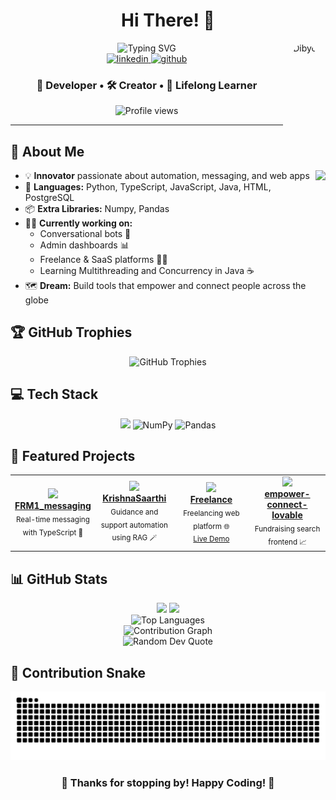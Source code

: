 <!-- Profile README for Dibyo10 -->
<!-- Last Updated: 2025-06-18 09:08:06 -->

<div align="center">
  <h1>Hi There! 👋</h1>
  <img align="right" height="200" style="border-radius:50%;" src="https://avatars.githubusercontent.com/u/178864340?v=4" alt="Dibyo10"/>
</div>

<div align="center">
  <img src="https://readme-typing-svg.herokuapp.com/?font=Fira+Code&weight=600&size=30&pause=1000&color=5271FF&center=true&vCenter=true&width=435&lines=Hi+There!+👋;I'm+Dibyo+Chakraborty!;Full+Stack+Developer;Building+Amazing+Things" alt="Typing SVG" />
</div>

<div align="center">
  <a href="https://www.linkedin.com/in/dibyo-chakraborty-2a7309317/" target="_blank">
    <img src="https://img.shields.io/badge/LinkedIn-0077B5?style=for-the-badge&logo=linkedin&logoColor=white" alt="linkedin"/>
  </a>
  <a href="https://github.com/Dibyo10" target="_blank">
    <img src="https://img.shields.io/badge/GitHub-100000?style=for-the-badge&logo=github&logoColor=white" alt="github"/>
  </a>
</div>

<h3 align="center">🚀 Developer • 🛠️ Creator • 🌱 Lifelong Learner</h3>

<div align="center">
  <img src="https://komarev.com/ghpvc/?username=Dibyo10&label=Profile%20views&color=5271ff&style=for-the-badge" alt="Profile views"/>
</div>

---

## 💫 About Me

<img align="right" height="150" src="https://user-images.githubusercontent.com/74038190/229223263-cf2e4b07-2615-4f87-9c38-e37600f8381a.gif"/>

- 💡 **Innovator** passionate about automation, messaging, and web apps
- 🧠 **Languages:** Python, TypeScript, JavaScript, Java, HTML, PostgreSQL
- 📦 **Extra Libraries:** Numpy, Pandas
- 👨‍💻 **Currently working on:**  
  - Conversational bots 🤖  
  - Admin dashboards 📊  
  - Freelance & SaaS platforms 🧑‍💼  
  - Learning Multithreading and Concurrency in Java ☕  
- 🗺️ **Dream:** Build tools that empower and connect people across the globe

## 🏆 GitHub Trophies
<div align="center">
  <img src="https://github-profile-trophy.vercel.app/?username=Dibyo10&theme=nord&column=7&margin-w=15&margin-h=15&no-frame=true" alt="GitHub Trophies"/>
</div>

## 💻 Tech Stack
<div align="center">
  <img src="https://skillicons.dev/icons?i=python,typescript,javascript,java,react,html,css,vercel,github,aws,postgres" />
  <img src="https://cdn.jsdelivr.net/gh/devicons/devicon/icons/numpy/numpy-original.svg" width="32" height="32" alt="NumPy"/>
  <img src="https://cdn.jsdelivr.net/gh/devicons/devicon/icons/pandas/pandas-original.svg" width="32" height="32" alt="Pandas"/>
</div>

## 🚀 Featured Projects

<table>
<tr>
  <td align="center" width="25%">
    <a href="https://github.com/Dibyo10/FRM1_messaging">
      <img src="https://skillicons.dev/icons?i=typescript" width="32" /> <br>
      <b>FRM1_messaging</b>
    </a>
    <br>
    <sub>Real-time messaging with TypeScript 💬</sub>
  </td>
  <td align="center" width="25%">
    <a href="https://github.com/Dibyo10/KrishnaBot">
      <img src="https://skillicons.dev/icons?i=python" width="32" /> <br>
      <b>KrishnaSaarthi</b>
    </a>
    <br>
    <sub>Guidance and support automation using RAG 🪄</sub>
  </td>
  <td align="center" width="25%">
    <a href="https://github.com/Dibyo10/Freelance">
      <img src="https://skillicons.dev/icons?i=python" width="32" /> <br>
      <b>Freelance</b>
    </a>
    <br>
    <sub>Freelancing web platform 🌐<br><a href="https://freelance-ashen.vercel.app">Live Demo</a></sub>
  </td>
  <td align="center" width="25%">
    <a href="https://github.com/Dibyo10/empower-connect-lovable">
      <img src="https://skillicons.dev/icons?i=react" width="32" /> <br>
      <b>empower-connect-lovable</b>
    </a>
    <br>
    <sub>Fundraising search frontend 📈</sub>
  </td>
</tr>
</table>

## 📊 GitHub Stats

<div align="center">
  <img src="https://github-readme-stats.vercel.app/api?username=Dibyo10&show_icons=true&theme=tokyonight&hide_border=true" height="150"/>
  <img src="https://github-readme-streak-stats.herokuapp.com/?user=Dibyo10&theme=tokyonight&hide_border=true" height="150"/>
</div>

<div align="center">
  <img src="https://github-readme-stats.vercel.app/api/top-langs/?username=Dibyo10&layout=compact&theme=tokyonight&hide_border=true" alt="Top Languages"/>
</div>

<div align="center">
  <img src="https://github-readme-activity-graph.vercel.app/graph?username=Dibyo10&theme=tokyo-night&hide_border=true&height=300" alt="Contribution Graph"/>
</div>

<div align="center">
  <img src="https://quotes-github-readme.vercel.app/api?type=horizontal&theme=tokyonight" alt="Random Dev Quote"/>
</div>

## 🐍 Contribution Snake
<div align="center">
  <picture>
    <source media="(prefers-color-scheme: dark)" srcset="https://github.com/Dibyo10/Dibyo10/blob/output/github-contribution-grid-snake-dark.svg"/>
    <source media="(prefers-color-scheme: light)" srcset="https://github.com/Dibyo10/Dibyo10/blob/output/github-contribution-grid-snake.svg"/>
    <img alt="github contribution grid snake animation" src="https://github.com/Dibyo10/Dibyo10/blob/output/github-contribution-grid-snake.svg"/>
  </picture>
</div>

<div align="center">
  <h3>👀 Thanks for stopping by! Happy Coding! 🚀</h3>
</div>
